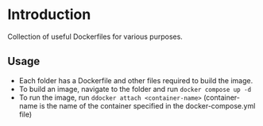 # Introduction

Collection of useful Dockerfiles for various purposes.

## Usage

- Each folder has a Dockerfile and other files required to build the image.
- To build an image, navigate to the folder and run `docker compose up -d`
- To run the image, run `ddocker attach <container-name>` (container-name is the name of the container specified in the docker-compose.yml file)
